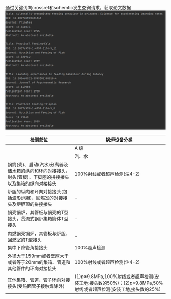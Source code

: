 通过关键词向crossref和schemtic发生查询请求，获取论文数据
![通过关键词向crossref和schemtic发生查询请求，获取论文数据](example.png)





| 检测部位 | 锅炉设备分类 |
| --- | --- |
|  | A 级 | B 级 | C 级 | D 级 |
|  | 汽、水 | 汽 | 水 | 汽 | 水 |
| 锅筒(壳)、启动(汽水)分离器及储水箱的纵向和环向对接接头，封头(管板)、下脚圈的拼接接头以及集箱的纵向对接接头 | 100%射线或者超声检测(注4-2) | 20%射线检测 | 10%射线检测 | 10%射线检测 | - |
| 炉胆的纵向和环向对接接头(包括波形炉胆)、回燃室的对接接头及炉胆顶的拼接接头 | - | 20%射线检测 | 10%射线检测 | - | - |
| 锅壳锅炉，其管板与锅壳的T型接头，贯流式锅炉集箱筒体T型接头 | - | 100%超声检测 | 10%超声检测 | - | - |
| 内燃锅壳锅炉，其管板与炉胆、回燃室的T型接头 | - | 50%超声检测 | 10%超声检测 | - | - |
| 集中下降管角接接头 | 100%超声检测 | - | - | - | - |
| 外径大于159mm或者壁厚大于或者等于20mm的集箱、管道和其他管件的环向对接接头 | 100%射线或者超声检测(注4-2) | - | - | - | - |
| 其他集箱、管道、管子环向对接接头(受热面管子接触焊除外) | (1)$p\geqslant$9.8MPa,100%射线或者超声检测(安装工地:接头数的50%)；(2)$p<$9.8MPa,50%射线或者超声检测(安装工地,接头数的25%) | 10%射线检测(热水锅炉管道除外)(注4-3) | - | - | - |
